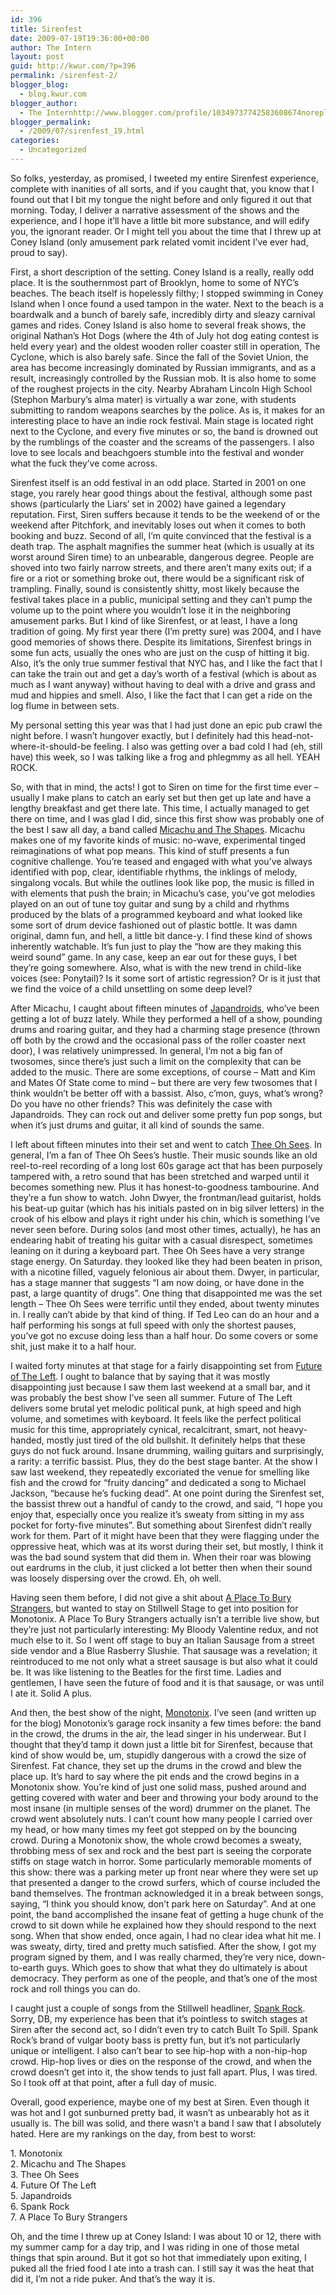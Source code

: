 ```yaml
---
id: 396
title: Sirenfest
date: 2009-07-19T19:36:00+00:00
author: The Intern
layout: post
guid: http://kwur.com/?p=396
permalink: /sirenfest-2/
blogger_blog:
  - blog.kwur.com
blogger_author:
  - The Internhttp://www.blogger.com/profile/10349737742583608674noreply@blogger.com
blogger_permalink:
  - /2009/07/sirenfest_19.html
categories:
  - Uncategorized
---
```

<div class="pf-content">
  <p>
    So folks, yesterday, as promised, I tweeted my entire Sirenfest experience, complete with inanities of all sorts, and if you caught that, you know that I found out that I bit my tongue the night before and only figured it out that morning. Today, I deliver a narrative assessment of the shows and the experience, and I hope it&#8217;ll have a little bit more substance, and will edify you, the ignorant reader. Or I might tell you about the time that I threw up at Coney Island (only amusement park related vomit incident I&#8217;ve ever had, proud to say).
  </p>
  
  <p>
    First, a short description of the setting. Coney Island is a really, really odd place. It is the southernmost part of Brooklyn, home to some of NYC&#8217;s beaches. The beach itself is hopelessly filthy; I stopped swimming in Coney Island when I once found a used tampon in the water. Next to the beach is a boardwalk and a bunch of barely safe, incredibly dirty and sleazy carnival games and rides. Coney Island is also home to several freak shows, the original Nathan&#8217;s Hot Dogs (where the 4th of July hot dog eating contest is held every year) and the oldest wooden roller coaster still in operation, The Cyclone, which is also barely safe. Since the fall of the Soviet Union, the area has become increasingly dominated by Russian immigrants, and as a result, increasingly controlled by the Russian mob. It is also home to some of the roughest projects in the city. Nearby Abraham Lincoln High School (Stephon Marbury&#8217;s alma mater) is virtually a war zone, with students submitting to random weapons searches by the police. As is, it makes for an interesting place to have an indie rock festival. Main stage is located right next to the Cyclone, and every five minutes or so, the band is drowned out by the rumblings of the coaster and the screams of the passengers. I also love to see locals and beachgoers stumble into the festival and wonder what the fuck they&#8217;ve come across.
  </p>
  
  <p>
    Sirenfest itself is an odd festival in an odd place. Started in 2001 on one stage, you rarely hear good things about the festival, although some past shows (particularly the Liars&#8217; set in 2002) have gained a legendary reputation. First, Siren suffers because it tends to be the weekend of or the weekend after Pitchfork, and inevitably loses out when it comes to both booking and buzz. Second of all, I&#8217;m quite convinced that the festival is a death trap. The asphalt magnifies the summer heat (which is usually at its worst around Siren time) to an unbearable, dangerous degree. People are shoved into two fairly narrow streets, and there aren&#8217;t many exits out; if a fire or a riot or something broke out, there would be a significant risk of trampling. Finally, sound is consistently shitty, most likely because the festival takes place in a public, municipal setting and they can&#8217;t pump the volume up to the point where you wouldn&#8217;t lose it in the neighboring amusement parks. But I kind of like Sirenfest, or at least, I have a long tradition of going. My first year there (I&#8217;m pretty sure) was 2004, and I have good memories of shows there. Despite its limitations, Sirenfest brings in some fun acts, usually the ones who are just on the cusp of hitting it big. Also, it&#8217;s the only true summer festival that NYC has, and I like the fact that I can take the train out and get a day&#8217;s worth of a festival (which is about as much as I want anyway) without having to deal with a drive and grass and mud and hippies and smell. Also, I like the fact that I can get a ride on the log flume in between sets.
  </p>
  
  <p>
    My personal setting this year was that I had just done an epic pub crawl the night before. I wasn&#8217;t hungover exactly, but I definitely had this head-not-where-it-should-be feeling. I also was getting over a bad cold I had (eh, still have) this week, so I was talking like a frog and phlegmmy as all hell. YEAH ROCK.
  </p>
  
  <p>
    So, with that in mind, the acts! I got to Siren on time for the first time ever &#8211; usually I make plans to catch an early set but then get up late and have a lengthy breakfast and get there late. This time, I actually managed to get there on time, and I was glad I did, since this first show was probably one of the best I saw all day, a band called <a href="http://www.myspace.com/micayomusic">Micachu and The Shapes</a>. Micachu makes one of my favorite kinds of music: no-wave, experimental tinged reimaginations of what pop means. This kind of stuff presents a fun cognitive challenge. You&#8217;re teased and engaged with what you&#8217;ve always identified with pop, clear, identifiable rhythms, the inklings of melody, singalong vocals. But while the outlines look like pop, the music is filled in with elements that push the brain; in Micachu&#8217;s case, you&#8217;ve got melodies played on an out of tune toy guitar and sung by a child and rhythms produced by the blats of a programmed keyboard and what looked like some sort of drum device fashioned out of plastic bottle. It was damn original, damn fun, and hell, a little bit dance-y. I find these kind of shows inherently watchable. It&#8217;s fun just to play the &#8220;how are they making this weird sound&#8221; game. In any case, keep an ear out for these guys, I bet they&#8217;re going somewhere. Also, what is with the new trend in child-like voices (see: Ponytail)? Is it some sort of artistic regression? Or is it just that we find the voice of a child unsettling on some deep level?
  </p>
  
  <p>
    After Micachu, I caught about fifteen minutes of <a href="http://www.myspace.com/japandroids">Japandroids</a>, who&#8217;ve been getting a lot of buzz lately. While they performed a hell of a show, pounding drums and roaring guitar, and they had a charming stage presence (thrown off both by the crowd and the occasional pass of the roller coaster next door), I was relatively unimpressed. In general, I&#8217;m not a big fan of twosomes, since there&#8217;s just such a limit on the complexity that can be added to the music. There are some exceptions, of course &#8211; Matt and Kim and Mates Of State come to mind &#8211; but there are very few twosomes that I think wouldn&#8217;t be better off with a bassist. Also, c&#8217;mon, guys, what&#8217;s wrong? Do you have no other friends? This was definitely the case with Japandroids. They can rock out and deliver some pretty fun pop songs, but when it&#8217;s just drums and guitar, it all kind of sounds the same.
  </p>
  
  <p>
    I left about fifteen minutes into their set and went to catch <a href="http://www.myspace.com/ohsees">Thee Oh Sees</a>. In general, I&#8217;m a fan of Thee Oh Sees&#8217;s hustle. Their music sounds like an old reel-to-reel recording of a long lost 60s garage act that has been purposely tampered with, a retro sound that has been stretched and warped until it becomes something new. Plus it has honest-to-goodness tambourine. And they&#8217;re a fun show to watch. John Dwyer, the frontman/lead guitarist, holds his beat-up guitar (which has his initials pasted on in big silver letters) in the crook of his elbow and plays it right under his chin, which is something I&#8217;ve never seen before. During solos (and most other times, actually), he has an endearing habit of treating his guitar with a casual disrespect, sometimes leaning on it during a keyboard part. Thee Oh Sees have a very strange stage energy. On Saturday. they looked like they had been beaten in prison, with a nicotine filled, vaguely felonious air about them. Dwyer, in particular, has a stage manner that suggests &#8220;I am now doing, or have done in the past, a large quantity of drugs&#8221;. One thing that disappointed me was the set length &#8211; Thee Oh Sees were terrific until they ended, about twenty minutes in. I really can&#8217;t abide by that kind of thing. If Ted Leo can do an hour and a half performing his songs at full speed with only the shortest pauses, you&#8217;ve got no excuse doing less than a half hour. Do some covers or some shit, just make it to a half hour.
  </p>
  
  <p>
    I waited forty minutes at that stage for a fairly disappointing set from <a href="http://www.myspace.com/futureoftheleft">Future of The Left</a>. I ought to balance that by saying that it was mostly disappointing just because I saw them last weekend at a small bar, and it was probably the best show I&#8217;ve seen all summer. Future of The Left delivers some brutal yet melodic political punk, at high speed and high volume, and sometimes with keyboard. It feels like the perfect political music for this time, appropriately cynical, recalcitrant, smart, not heavy-handed, mostly just tired of the old bullshit. It definitely helps that these guys do not fuck around. Insane drumming, wailing guitars and surprisingly, a rarity: a terrific bassist. Plus, they do the best stage banter. At the show I saw last weekend, they repeatedly excoriated the venue for smelling like fish and the crowd for &#8220;fruity dancing&#8221; and dedicated a song to Michael Jackson, &#8220;because he&#8217;s fucking dead&#8221;. At one point during the Sirenfest set, the bassist threw out a handful of candy to the crowd, and said, &#8220;I hope you enjoy that, especially once you realize it&#8217;s sweaty from sitting in my ass pocket for forty-five minutes&#8221;. But something about Sirenfest didn&#8217;t really work for them. Part of it might have been that they were flagging under the oppressive heat, which was at its worst during their set, but mostly, I think it was the bad sound system that did them in. When their roar was blowing out eardrums in the club, it just clicked a lot better then when their sound was loosely dispersing over the crowd. Eh, oh well.
  </p>
  
  <p>
    Having seen them before, I did not give a shit about <a href="http://www.myspace.com/aplacetoburystrangers">A Place To Bury Strangers</a>, but wanted to stay on Stillwell Stage to get into position for Monotonix. A Place To Bury Strangers actually isn&#8217;t a terrible live show, but they&#8217;re just not particularly interesting: My Bloody Valentine redux, and not much else to it. So I went off stage to buy an Italian Sausage from a street side vendor and a Blue Rasberry Slushie. That sausage was a revelation; it reintroduced to me not only what a street sausage is but also what it could be. It was like listening to the Beatles for the first time. Ladies and gentlemen, I have seen the future of food and it is that sausage, or was until I ate it. Solid A plus.
  </p>
  
  <p>
    And then, the best show of the night, <a href="http://www.myspace.com/monotonix">Monotonix</a>. I&#8217;ve seen (and written up for the blog) Monotonix&#8217;s garage rock insanity a few times before: the band in the crowd, the drums in the air, the lead singer in his underwear. But I thought that they&#8217;d tamp it down just a little bit for Sirenfest, because that kind of show would be, um, stupidly dangerous with a crowd the size of Sirenfest. Fat chance, they set up the drums in the crowd and blew the place up. It&#8217;s hard to say where the pit ends and the crowd begins in a Monotonix show. You&#8217;re kind of just one solid mass, pushed around and getting covered with water and beer and throwing your body around to the most insane (in multiple senses of the word) drummer on the planet. The crowd went absolutely nuts. I can&#8217;t count how many people I carried over my head, or how many times my feet got stepped on by the bouncing crowd. During a Monotonix show, the whole crowd becomes a sweaty, throbbing mess of sex and rock and the best part is seeing the corporate stiffs on stage watch in horror. Some particularly memorable moments of this show: there was a parking meter up front near where they were set up that presented a danger to the crowd surfers, which of course included the band themselves. The frontman acknowledged it in a break between songs, saying, &#8220;I think you should know, don&#8217;t park here on Saturday&#8221;. And at one point, the band accomplished the insane feat of getting a huge chunk of the crowd to sit down while he explained how they should respond to the next song. When that show ended, once again, I had no clear idea what hit me. I was sweaty, dirty, tired and pretty much satisfied. After the show, I got my program signed by them, and I was really charmed, they&#8217;re very nice, down-to-earth guys. Which goes to show that what they do ultimately is about democracy. They perform as one of the people, and that&#8217;s one of the most rock and roll things you can do.
  </p>
  
  <p>
    I caught just a couple of songs from the Stillwell headliner, <a href="http://www.myspace.com/spankrock">Spank Rock</a>. Sorry, DB, my experience has been that it&#8217;s pointless to switch stages at Siren after the second act, so I didn&#8217;t even try to catch Built To Spill. Spank Rock&#8217;s brand of vulgar booty bass is pretty fun, but it&#8217;s not particularly unique or intelligent. I also can&#8217;t bear to see hip-hop with a non-hip-hop crowd. Hip-hop lives or dies on the response of the crowd, and when the crowd doesn&#8217;t get into it, the show tends to just fall apart. Plus, I was tired. So I took off at that point, after a full day of music.
  </p>
  
  <p>
    Overall, good experience, maybe one of my best at Siren. Even though it was hot and I got sunburned pretty bad, it wasn&#8217;t as unbearably hot as it usually is. The bill was solid, and there wasn&#8217;t a band I saw that I absolutely hated. Here are my rankings on the day, from best to worst:
  </p>
  
  <p>
    1. Monotonix<br />2. Micachu and The Shapes<br />3. Thee Oh Sees<br />4. Future Of The Left<br />5. Japandroids<br />6. Spank Rock<br />7. A Place To Bury Strangers
  </p>
  
  <p>
    Oh, and the time I threw up at Coney Island: I was about 10 or 12, there with my summer camp for a day trip, and I was riding in one of those metal things that spin around. But it got so hot that immediately upon exiting, I puked all the fried food I ate into a trash can. I still say it was the heat that did it, I&#8217;m not a ride puker. And that&#8217;s the way it is.
  </p>
</div>